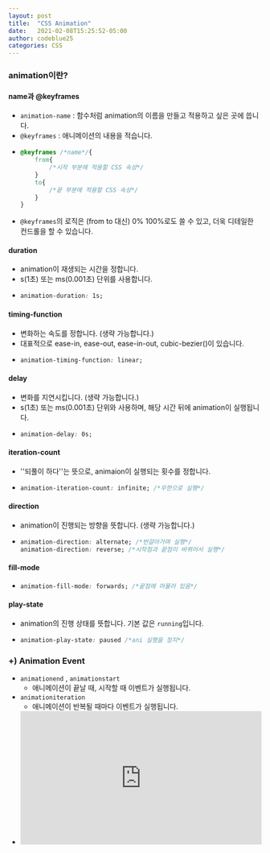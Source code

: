 ```yaml
---
layout: post
title:  "CSS Animation"
date:   2021-02-08T15:25:52-05:00
author: codeblue25
categories: CSS
---
```


<h3>animation이란?</h3>



<h4>name과 @keyframes</h4>

* `animation-name` : 함수처럼 animation의 이름을 만들고 적용하고 싶은 곳에 씁니다.
* `@keyframes` : 애니메이션의 내용을 적습니다.
* ```css
  @keyframes /*name*/{
      from{
          /*시작 부분에 적용할 CSS 속성*/
      }
      to{
          /*끝 부분에 적용할 CSS 속성*/
      }
  }
  ```
* `@keyframes`의 로직은 (from to 대신) 0% 100%로도 쓸 수 있고, 더욱 디테일한 컨드롤을 할 수 있습니다.


<h4>duration</h4>

* animation이 재생되는 시간을 정합니다.
* s(1초) 또는 ms(0.001초) 단위를 사용합니다.
* ```css
  animation-duration: 1s;
  ```


<h4>timing-function</h4>

* 변화하는 속도를 정합니다. (생략 가능합니다.)
* 대표적으로 ease-in, ease-out, ease-in-out, cubic-bezier()이 있습니다.
* ```css
  animation-timing-function: linear;
  ```


<h4>delay</h4>

* 변화를 지연시킵니다. (생략 가능합니다.)
* s(1초) 또는 ms(0.001초) 단위와 사용하며, 해당 시간 뒤에 animation이 실행됩니다.
* ```css
  animation-delay: 0s;
  ``` 


<h4>iteration-count</h4>

* ''되풀이 하다''는 뜻으로, animaion이 실행되는 횟수를 정합니다.
* ```css
  animation-iteration-count: infinite; /*무한으로 실행*/
  ```


<h4>direction</h4>

* animation이 진행되는 방향을 뜻합니다. (생략 가능합니다.)
* ```css
  animation-direction: alternate; /*번갈아가며 실행*/
  animation-direction: reverse; /*시작점과 끝점이 바뀌어서 실행*/
  ```


<h4>fill-mode</h4>

* ```css
  animation-fill-mode: forwards; /*끝점에 머물러 있음*/
  ```


<h4>play-state</h4>

* animation의 진행 상태를 뜻합니다. 기본 값은 `running`입니다.
* ```css
  animation-play-state: paused /*ani 실행을 정지*/
  ```

<h3>+) Animation Event</h3>

* `animationend` ,  `animationstart`
  * 애니메이션이 끝날 때, 시작할 때 이벤트가 실행됩니다.
* `animationiteration`
  * 애니메이션이 반복될 때마다 이벤트가 실행됩니다.
* <iframe height="265" style="width: 100%;" scrolling="no" title="animation event" src="https://codepen.io/codeblue25/embed/zYoeygj?height=265&theme-id=dark&default-tab=js,result" frameborder="no" loading="lazy" allowtransparency="true" allowfullscreen="true">
  See the Pen <a href='https://codepen.io/codeblue25/pen/zYoeygj'>animation event</a> by CHOI SUN YOUNG
  (<a href='https://codepen.io/codeblue25'>@codeblue25</a>) on <a href='https://codepen.io'>CodePen</a>.